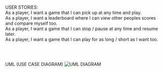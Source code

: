 USER STORIES: <br>
As a player, I want a game that I can pick up at any time and play. <br>
As a player, I want a leaderboard where I can view other peoples scores and compare myself too. <br>
As a player, I want a game that I can stop / pause at any time and resume later.<br>
As a player, I want a game that I can play for as long / short as I want too.<br>

<br>
<br>

UML (USE CASE DIAGRAM)
![UML DIAGRAM](https://github.com/Makairo/ClosedCircuit/tree/main/Requirements/Use-Case_Diagram.jpeg?raw=true)
